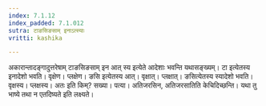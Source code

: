 ```yaml
---
index: 7.1.12
index_padded: 7.1.012
sutra: टाङसिङसाम् इनाऽत्स्याः
vritti: kashika

---
```

अकारान्तादङ्गादुत्तरेषाम् टाङसिङसाम् इन आत् स्य इत्येते आदेशाः भवन्ति यथासङ्ख्यम्। टा इत्येतस्य इनादेशो भवति। वृक्षेण। प्लक्षेण। ङसि इत्येतस्य आत्। वृक्षात्। प्लक्षात्। ङसित्येतस्य स्यादेशो भवति। वृक्षस्य। प्लक्षस्य। अतः इति किम्? सख्या। पत्या। अतिजरसिन, अतिजरसातिति केचिदिच्छन्ति। यथा तु भाष्ये तथा न एतदिष्यते इति लक्ष्यते।